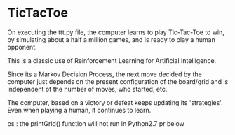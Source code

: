 TicTacToe
=========

On executing the ttt.py file, the computer learns to play Tic-Tac-Toe to win, by simulating about a half a million games, and is ready to play a human opponent.

This is a classic use of Reinforcement Learning for Artificial Intelligence.

Since its a Markov Decision Process, the next move decided by the computer just depends on the present configuration of the board/grid and is independent of the number of moves, who started, etc.

The computer, based on a victory or defeat keeps updating its 'strategies'. Even when playing a human, it continues to learn.

ps : the printGrid() function will not run in Python2.7 pr below
